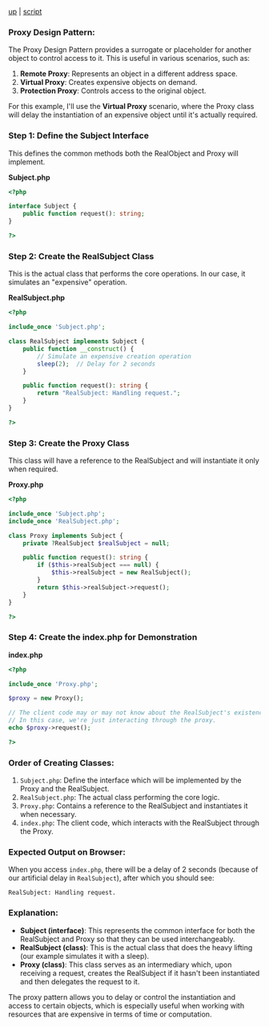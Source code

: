 [up](../README.md) | [script](script/page01.md)

### Proxy Design Pattern:
The Proxy Design Pattern provides a surrogate or placeholder for another object to control access to it. This is useful in various scenarios, such as:
1. **Remote Proxy**: Represents an object in a different address space.
2. **Virtual Proxy**: Creates expensive objects on demand.
3. **Protection Proxy**: Controls access to the original object.

For this example, I'll use the **Virtual Proxy** scenario, where the Proxy class will delay the instantiation of an expensive object until it's actually required.

### Step 1: Define the Subject Interface
This defines the common methods both the RealObject and Proxy will implement.

**Subject.php**
```php
<?php

interface Subject {
    public function request(): string;
}

?>
```

### Step 2: Create the RealSubject Class
This is the actual class that performs the core operations. In our case, it simulates an "expensive" operation.

**RealSubject.php**
```php
<?php

include_once 'Subject.php';

class RealSubject implements Subject {
    public function __construct() {
        // Simulate an expensive creation operation
        sleep(2);  // Delay for 2 seconds
    }

    public function request(): string {
        return "RealSubject: Handling request.";
    }
}

?>
```

### Step 3: Create the Proxy Class
This class will have a reference to the RealSubject and will instantiate it only when required.

**Proxy.php**
```php
<?php

include_once 'Subject.php';
include_once 'RealSubject.php';

class Proxy implements Subject {
    private ?RealSubject $realSubject = null;

    public function request(): string {
        if ($this->realSubject === null) {
            $this->realSubject = new RealSubject();
        }
        return $this->realSubject->request();
    }
}

?>
```

### Step 4: Create the index.php for Demonstration

**index.php**
```php
<?php

include_once 'Proxy.php';

$proxy = new Proxy();

// The client code may or may not know about the RealSubject's existence.
// In this case, we're just interacting through the proxy.
echo $proxy->request();

?>
```

### Order of Creating Classes:

1. `Subject.php`: Define the interface which will be implemented by the Proxy and the RealSubject.
2. `RealSubject.php`: The actual class performing the core logic.
3. `Proxy.php`: Contains a reference to the RealSubject and instantiates it when necessary.
4. `index.php`: The client code, which interacts with the RealSubject through the Proxy.

### Expected Output on Browser:

When you access `index.php`, there will be a delay of 2 seconds (because of our artificial delay in `RealSubject`), after which you should see:

```
RealSubject: Handling request.
```

### Explanation:

- **Subject (interface)**: This represents the common interface for both the RealSubject and Proxy so that they can be used interchangeably.
- **RealSubject (class)**: This is the actual class that does the heavy lifting (our example simulates it with a sleep).
- **Proxy (class)**: This class serves as an intermediary which, upon receiving a request, creates the RealSubject if it hasn't been instantiated and then delegates the request to it.

The proxy pattern allows you to delay or control the instantiation and access to certain objects, which is especially useful when working with resources that are expensive in terms of time or computation.
